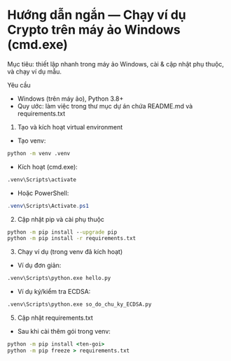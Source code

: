 # Hướng dẫn ngắn — Chạy ví dụ Crypto trên máy ảo Windows (cmd.exe)

Mục tiêu: thiết lập nhanh trong máy ảo Windows, cài & cập nhật phụ thuộc, và chạy ví dụ mẫu.

Yêu cầu
- Windows (trên máy ảo), Python 3.8+
- Quy ước: làm việc trong thư mục dự án chứa README.md và requirements.txt

1) Tạo và kích hoạt virtual environment
- Tạo venv:
```cmd
python -m venv .venv
```
- Kích hoạt (cmd.exe):
```cmd
.venv\Scripts\activate
```
- Hoặc PowerShell:
```powershell
.venv\Scripts\Activate.ps1
```

2) Cập nhật pip và cài phụ thuộc
```cmd
python -m pip install --upgrade pip
python -m pip install -r requirements.txt
```

3) Chạy ví dụ (trong venv đã kích hoạt)
- Ví dụ đơn giản:
```cmd
.venv\Scripts\python.exe hello.py
```
- Ví dụ ký/kiểm tra ECDSA:
```cmd
.venv\Scripts\python.exe so_do_chu_ky_ECDSA.py
```

5) Cập nhật requirements.txt
- Sau khi cài thêm gói trong venv:
```cmd
python -m pip install <ten-goi>
python -m pip freeze > requirements.txt
```
